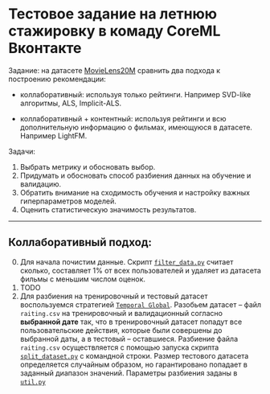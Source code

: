 # Тестовое задание на летнюю стажировку в комаду CoreML Вконтакте


Задание: на датасете [MovieLens20M](https://www.kaggle.com/grouplens/movielens-20m-dataset/code)
сравнить два подхода к построению рекомендации:

- коллаборативный: используя только рейтинги. Например SVD-like алгоритмы, ALS, Implicit-ALS.

- коллаборативный + контентный: используя рейтинги и всю дополнительную информацию о фильмах, имеющуюся в датасете. Например LightFM.

Задачи:
1. Выбрать метрику и обосновать выбор.
2. Придумать и обосновать способ разбиения данных на обучение и валидацию.
3. Обратить внимание на сходимость обучения и настройку важных гиперпараметров моделей.
4. Оценить статистическую значимость результатов.

___

## Коллаборативный подход:
0. Для начала почистим данные. Скрипт [`filter_data.py`](src/preprocessing/filter_data.py)
   считает сколько, составляет 1% от всех пользователей и удаляет из датасета
   фильмы с меньшим числом оценок.
1. TODO
2. Для разбиения на тренировочный и тестовый датасет воспользуемся стратегией [`Temporal Global`](https://arxiv.org/pdf/2007.13237.pdf).
   Разобьем датасет – файл `raiting.csv` на тренировочный и валидационный согласно **выбранной дате** так, что в тренировочный датасет попадут все
   пользовательские действия, которые были совершены до выбранной даты, а в тестовый – оставшиеся.
   Разбиение файла `raiting.csv` осуществляется с помощью запуска скрипта [`split_dataset.py`](src/preprocessing/split_dataset.py)
   с командной строки. 
   Размер тестового датасета определяется случайным образом, но гарантировано попадает в заданный диапазон значений.
   Параметры разбиения заданы в [`util.py`](src/common/util.py)
